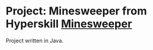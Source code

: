 # Project: Minesweeper from Hyperskill [Minesweeper](https://hyperskill.org/projects/77)
Project written in Java.